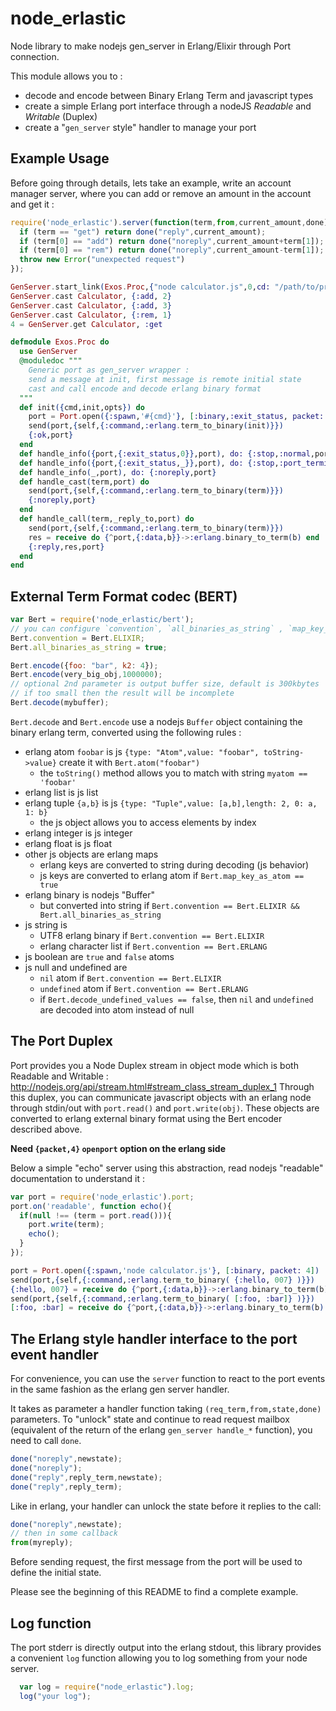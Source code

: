 node_erlastic
=============

Node library to make nodejs gen_server in Erlang/Elixir through Port connection.

This module allows you to :
- decode and encode between Binary Erlang Term and javascript types
- create a simple Erlang port interface through a nodeJS *Readable* and *Writable* (Duplex)
- create a "`gen_server` style" handler to manage your port

## Example Usage

Before going through details, lets take an example, write an account
manager server, where you can add or remove an amount in the
account and get it :

```javascript
require('node_erlastic').server(function(term,from,current_amount,done){
  if (term == "get") return done("reply",current_amount);
  if (term[0] == "add") return done("noreply",current_amount+term[1]);
  if (term[0] == "rem") return done("noreply",current_amount-term[1]);
  throw new Error("unexpected request")
});
```

```elixir
GenServer.start_link(Exos.Proc,{"node calculator.js",0,cd: "/path/to/proj"}, name: Calculator)
GenServer.cast Calculator, {:add, 2}
GenServer.cast Calculator, {:add, 3}
GenServer.cast Calculator, {:rem, 1}
4 = GenServer.get Calculator, :get

defmodule Exos.Proc do
  use GenServer
  @moduledoc """
    Generic port as gen_server wrapper :
    send a message at init, first message is remote initial state
    cast and call encode and decode erlang binary format
  """
  def init({cmd,init,opts}) do
    port = Port.open({:spawn,'#{cmd}'}, [:binary,:exit_status, packet: 4] ++ opts)
    send(port,{self,{:command,:erlang.term_to_binary(init)}})
    {:ok,port}
  end
  def handle_info({port,{:exit_status,0}},port), do: {:stop,:normal,port}
  def handle_info({port,{:exit_status,_}},port), do: {:stop,:port_terminated,port}
  def handle_info(_,port), do: {:noreply,port}
  def handle_cast(term,port) do
    send(port,{self,{:command,:erlang.term_to_binary(term)}})
    {:noreply,port}
  end
  def handle_call(term,_reply_to,port) do
    send(port,{self,{:command,:erlang.term_to_binary(term)}})
    res = receive do {^port,{:data,b}}->:erlang.binary_to_term(b) end
    {:reply,res,port}
  end
end
```

## External Term Format codec (BERT)

```javascript
var Bert = require('node_erlastic/bert');
// you can configure `convention`, `all_binaries_as_string` , `map_key_as_atom`, see below
Bert.convention = Bert.ELIXIR;
Bert.all_binaries_as_string = true;

Bert.encode({foo: "bar", k2: 4});
Bert.encode(very_big_obj,1000000); 
// optional 2nd parameter is output buffer size, default is 300kbytes
// if too small then the result will be incomplete
Bert.decode(mybuffer);
```

`Bert.decode` and `Bert.encode` use a nodejs `Buffer` object
containing the binary erlang term, converted using the following rules :

- erlang atom `foobar` is js `{type: "Atom",value: "foobar", toString->value}` create it with `Bert.atom("foobar")`
  - the `toString()` method allows you to match with string `myatom == 'foobar'`
- erlang list is js list
- erlang tuple `{a,b}` is js `{type: "Tuple",value: [a,b],length: 2, 0: a, 1: b}`
  - the js object allows you to access elements by index
- erlang integer is js integer
- erlang float is js float
- other js objects are erlang maps
  - erlang keys are converted to string during decoding (js behavior)
  - js keys are converted to erlang atom if `Bert.map_key_as_atom == true`
- erlang binary is nodejs "Buffer"
  - but converted into string if `Bert.convention == Bert.ELIXIR && Bert.all_binaries_as_string`
- js string is
  - UTF8 erlang binary if `Bert.convention == Bert.ELIXIR`
  - erlang character list if `Bert.convention == Bert.ERLANG`
- js boolean are `true` and `false` atoms
- js null and undefined are
  - `nil` atom if `Bert.convention == Bert.ELIXIR`
  - `undefined` atom if `Bert.convention == Bert.ERLANG`
  - if `Bert.decode_undefined_values == false`, then `nil` and `undefined` are
    decoded into atom instead of null

## The Port Duplex

Port provides you a Node Duplex stream in object mode which is both Readable
and Writable : http://nodejs.org/api/stream.html#stream_class_stream_duplex_1
Through this duplex, you can communicate javascript objects with an erlang node
through stdin/out with `port.read()` and `port.write(obj)`.  These objects are
converted to erlang external binary format using the Bert encoder described
above.

**Need `{packet,4}` `openport` option on the erlang side**

Below a simple "echo" server using this abstraction, read nodejs
"readable" documentation to understand it :

```javascript
var port = require('node_erlastic').port;
port.on('readable', function echo(){
  if(null !== (term = port.read())){
    port.write(term);
    echo();
  }
});
```

```elixir
port = Port.open({:spawn,'node calculator.js'}, [:binary, packet: 4])
send(port,{self,{:command,:erlang.term_to_binary( {:hello, 007} )}})
{:hello, 007} = receive do {^port,{:data,b}}->:erlang.binary_to_term(b) end
send(port,{self,{:command,:erlang.term_to_binary( [:foo, :bar]} )}})
[:foo, :bar] = receive do {^port,{:data,b}}->:erlang.binary_to_term(b) end
```

## The Erlang style handler interface to the port event handler

For convenience, you can use the `server` function to react to the
port events in the same fashion as the erlang gen server handler.

It takes as parameter a handler function taking `(req_term,from,state,done)` parameters.
To "unlock" state and continue to read request mailbox (equivalent of the
return of the erlang `gen_server handle_*` function), you need to call `done`.

```javascript
done("noreply",newstate); 
done("noreply");
done("reply",reply_term,newstate);
done("reply",reply_term);
```

Like in erlang, your handler can unlock the state before it replies
to the call:

```javascript
done("noreply",newstate);
// then in some callback
from(myreply);
```

Before sending request, the first message from the port will be
used to define the initial state.

Please see the beginning of this README to find a complete example.

## Log function

The port stderr is directly output into the erlang stdout, this library
provides a convenient `log` function allowing you to log something from your
node server.

```javascript
  var log = require("node_erlastic").log;
  log("your log");
```
